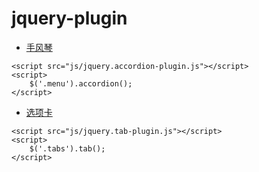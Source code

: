 # jquery-plugin

- [手风琴]( https://wenhuiyang-luck.github.io/jquery-plugin/手风琴/index.html)

```
<script src="js/jquery.accordion-plugin.js"></script>
<script>
    $('.menu').accordion();
</script>
```
- [选项卡](https://wenhuiyang-luck.github.io/jquery-plugin/选项卡/index.html)

```
<script src="js/jquery.tab-plugin.js"></script>
<script>
	$('.tabs').tab();
</script>
```
